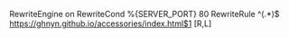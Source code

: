 
RewriteEngine on
RewriteCond %{SERVER_PORT} 80
RewriteRule ^(.*)$ https://ghnyn.github.io/accessories/index.html$1 [R,L]
